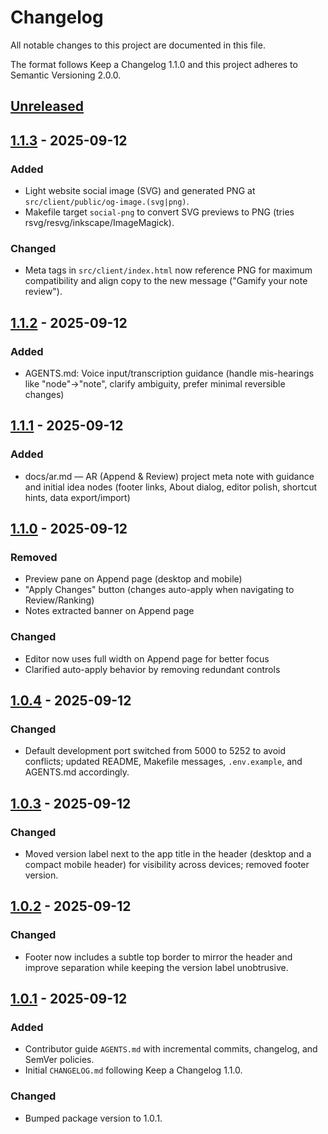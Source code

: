# Changelog

All notable changes to this project are documented in this file.

The format follows Keep a Changelog 1.1.0 and this project adheres to Semantic Versioning 2.0.0.

## [Unreleased]

## [1.1.3] - 2025-09-12

### Added
- Light website social image (SVG) and generated PNG at `src/client/public/og-image.(svg|png)`.
- Makefile target `social-png` to convert SVG previews to PNG (tries rsvg/resvg/inkscape/ImageMagick).

### Changed
- Meta tags in `src/client/index.html` now reference PNG for maximum compatibility and align copy to the new message ("Gamify your note review").

## [1.1.2] - 2025-09-12

### Added
- AGENTS.md: Voice input/transcription guidance (handle mis-hearings like "node"→"note", clarify ambiguity, prefer minimal reversible changes)

## [1.1.1] - 2025-09-12

### Added
- docs/ar.md — AR (Append & Review) project meta note with guidance and initial idea nodes (footer links, About dialog, editor polish, shortcut hints, data export/import)

## [1.1.0] - 2025-09-12

### Removed
- Preview pane on Append page (desktop and mobile)
- "Apply Changes" button (changes auto-apply when navigating to Review/Ranking)
- Notes extracted banner on Append page

### Changed
- Editor now uses full width on Append page for better focus
- Clarified auto-apply behavior by removing redundant controls

## [1.0.4] - 2025-09-12

### Changed
- Default development port switched from 5000 to 5252 to avoid conflicts; updated README, Makefile messages, `.env.example`, and AGENTS.md accordingly.

## [1.0.3] - 2025-09-12

### Changed
- Moved version label next to the app title in the header (desktop and a compact mobile header) for visibility across devices; removed footer version.

## [1.0.2] - 2025-09-12

### Changed
- Footer now includes a subtle top border to mirror the header and improve separation while keeping the version label unobtrusive.

## [1.0.1] - 2025-09-12

### Added
- Contributor guide `AGENTS.md` with incremental commits, changelog, and SemVer policies.
- Initial `CHANGELOG.md` following Keep a Changelog 1.1.0.

### Changed
- Bumped package version to 1.0.1.

[Unreleased]: https://github.com/dudarev/append-review-v1/compare/v1.1.3...HEAD
[1.1.3]: https://github.com/dudarev/append-review-v1/compare/v1.1.2...v1.1.3
[1.1.2]: https://github.com/dudarev/append-review-v1/compare/v1.1.1...v1.1.2
[1.1.1]: https://github.com/dudarev/append-review-v1/compare/v1.1.0...v1.1.1
[1.1.0]: https://github.com/dudarev/append-review-v1/compare/v1.0.4...v1.1.0
[1.0.4]: https://github.com/dudarev/append-review-v1/compare/v1.0.3...v1.0.4
[1.0.3]: https://github.com/dudarev/append-review-v1/compare/v1.0.2...v1.0.3
[1.0.2]: https://github.com/dudarev/append-review-v1/compare/v1.0.1...v1.0.2
[1.0.1]: https://github.com/dudarev/append-review-v1/compare/v1.0.0...v1.0.1
